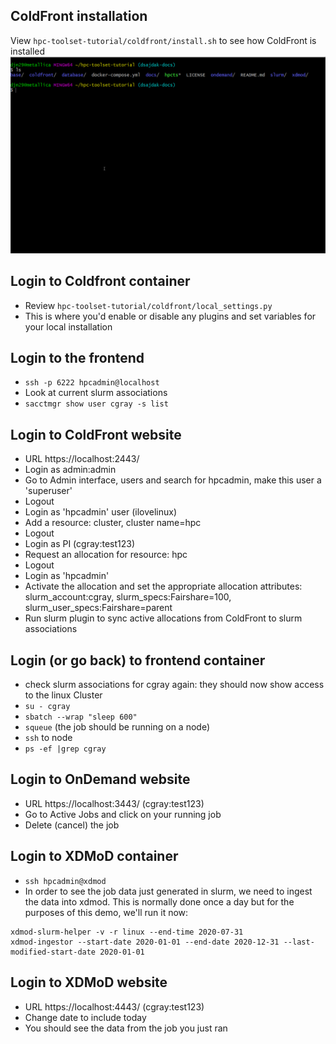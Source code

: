 ## ColdFront installation
View `hpc-toolset-tutorial/coldfront/install.sh` to see how ColdFront is installed
![ColdFront installation script](../docs/cf_install.gif)

## Login to Coldfront container
- Review `hpc-toolset-tutorial/coldfront/local_settings.py`
- This is where you'd enable or disable any plugins and set variables for your local installation

## Login to the frontend
- `ssh -p 6222 hpcadmin@localhost`
- Look at current slurm associations
- `sacctmgr show user cgray -s list`

## Login to ColdFront website
- URL https://localhost:2443/
- Login as admin:admin
- Go to Admin interface, users and search for hpcadmin, make this user a 'superuser'
- Logout
- Login as 'hpcadmin' user (ilovelinux)
- Add a resource: cluster, cluster name=hpc
- Logout
- Login as PI (cgray:test123)
- Request an allocation for resource: hpc
- Logout
- Login as 'hpcadmin'
- Activate the allocation and set the appropriate allocation attributes:
slurm_account:cgray, slurm_specs:Fairshare=100, slurm_user_specs:Fairshare=parent
- Run slurm plugin to sync active allocations from ColdFront to slurm associations

## Login (or go back) to frontend container
- check slurm associations for cgray again: they should now show access to the linux Cluster
- `su - cgray`
- `sbatch --wrap "sleep 600"`
- `squeue`  (the job should be running on a node)
- `ssh` to node
- `ps -ef |grep cgray`

## Login to OnDemand website
- URL https://localhost:3443/ (cgray:test123)
- Go to Active Jobs and click on your running job
- Delete (cancel) the job

## Login to XDMoD container
- `ssh hpcadmin@xdmod`
- In order to see the job data just generated in slurm, we need to ingest the data into xdmod.  This is normally done once a day but for the purposes of this demo, we'll run it now:
```
xdmod-slurm-helper -v -r linux --end-time 2020-07-31
xdmod-ingestor --start-date 2020-01-01 --end-date 2020-12-31 --last-modified-start-date 2020-01-01
```

## Login to XDMoD website
- URL  https://localhost:4443/ (cgray:test123)
- Change date to include today
- You should see the data from the job you just ran
